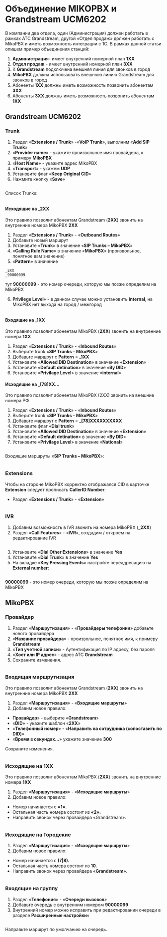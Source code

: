 # Объединение MIKOPBX и Grandstream UCM6202



В компании два отдела, один (Администрация) должен работать в рамках АТС Grandstream, другой «Отдел продаж» должен работать с MikoPBX и иметь возможность интеграции с 1С. В рамках данной статьи опишем пример объединения станций:

1. **Администрация**- имеет внутренний номерной план **1XX**
2. **Отдел продаж** - имеет внутренний номерной план **3XX**
3. К **Grandstream** подключена внешняя линия для звонков в город
4. **MikoPBX** должна использовать внешнюю линию Grandstream для звонков в город
5. Абоненты **1XX** должны иметь возможность позвонить абонентам **3XX**
6. Абоненты **3XX** должны иметь возможность позвонить абонентам **1XX**

## Grandstream UCM6202 <a href="#grandstream_ucm6202" id="grandstream_ucm6202"></a>

### Trunk <a href="#trunk" id="trunk"></a>

1. Раздел «**Extensions / Trunk**» -«**VoIP Trunk**», выполним «**Add SIP Trunk**»
2. «**Provider name**» - укажите произвольное имя провайдера, к примеру **MikoPBX**
3. «**Host Name**» - укажите адрес MikoPBX
4. «**Transport**» - укажем **UDP**
5. Установите флаг «**Keep Original CID**»
6. Нажмите кнопку «**Save**»

<figure><img src="../../.gitbook/assets/image (27).png" alt=""><figcaption></figcaption></figure>

Список Trunks:

<figure><img src="../../.gitbook/assets/image (1) (1) (1).png" alt=""><figcaption></figcaption></figure>

#### Исходящие на \_2XX <a href="#isxodjaschie_na_2xx" id="isxodjaschie_na_2xx"></a>

Это правило позволит абонентам Grandstream (**2XX**) звонить на внутренние номера MikoPBX **2XX**

1. Раздел «**Extensions / Trunk**» - «**Outbound Routes**»
2. Добавьте новый маршрут
3. Установите «**Trunk**» в значение «**SIP Trunks – MikoPBX**»
4. «**Calling Rule Name**» в значение «**MikoPBX**» (произвольное, понятное вам значение)
5. «**Pattern**» в значение

```
_2XX
_90000099
```

тут **90000099** - это номер очереди, которую мы позже определим на MikoPBX

6. **Privilege Level**» - в данном случае можно установить **internal**, на MikoPBX нет выхода на город / межгород

<figure><img src="../../.gitbook/assets/image (2) (1) (1).png" alt=""><figcaption></figcaption></figure>

#### Входящие на \_1XX <a href="#vxodjaschie_na_1xx" id="vxodjaschie_na_1xx"></a>

Это правило позволит абонентам MikoPBX (**2XX**) звонить на внутренние номера **1XX**

1. Раздел «**Extensions / Trunk**» - «**Inbound Routes**»
2. Выберите trunk «**SIP Trunks – MikoPBX**»
3. Добавьте маршрут с **Pattern** = **\_1XX**
4. Установите «**Allowed DID Destination**» в значение «**Extension**»
5. Установите «**Default detination**» в значение «**By DID**»
6. Установите «**Privilage Level**» в значение «**internal**»

#### Исходящие на \_\[78]XX... <a href="#isxodjaschie_na_78_xx" id="isxodjaschie_na_78_xx"></a>

Это правило позволит абонентам MikoPBX (2XX) звонить на внешние номера РФ

1. Раздел «**Extensions / Trunk**» - «**Inbound Routes**»
2. Выберите trunk «**SIP Trunks – MikoPBX**»
3. Добавьте маршрут с **Pattern** = **\_\[78]XXXXXXXXXX**
4. Установите флаг «**Dial trunk**»
5. Установите «**Allowed DID Destination**» в значение «**Extension**»
6. Установите «**Default detination**» в значение «**By DID**»
7. Установите «**Privilage Level**» в значение «**National**»

<figure><img src="../../.gitbook/assets/image (3) (1).png" alt=""><figcaption></figcaption></figure>

Входящие маршруты «**SIP Trunks – MikoPBX**»:

<figure><img src="../../.gitbook/assets/image (4) (1).png" alt=""><figcaption></figcaption></figure>

### Extensions <a href="#extensions" id="extensions"></a>

Чтобы на стороне MikoPBX корректно отображался CID в карточке **Extension** следует прописать **CallerID Number**:

* Раздел «**Extensions / Trunk**» - «**Extension**»

<figure><img src="../../.gitbook/assets/image (5) (1).png" alt=""><figcaption></figcaption></figure>

### IVR <a href="#ivr" id="ivr"></a>

1. Добавим возможность в IVR звонить на номера MikoPBX (**\_2XX**)
2. Раздел «**Call Features**» - «**IVR**», создадим / откроем на редактирование IVR

<figure><img src="../../.gitbook/assets/image (6) (1).png" alt=""><figcaption></figcaption></figure>

3. Установите «**Dial Other Extensions**» в значение **Yes**
4. Установите «**Dial Trunk**» в значение **Yes**
5. На вкладке «**Key Pressing Events**» настройте переадресацию на **External number**:

<figure><img src="../../.gitbook/assets/image (7) (1).png" alt=""><figcaption></figcaption></figure>

**90000099** - это номер очереди, которую мы позже определим на MikoPBX

## MikoPBX

### Провайдер <a href="#provajder" id="provajder"></a>

1. Раздел «**Маршрутизация**» - «**Провайдеры телефонии**» добавьте нового провайдера
2. «**Название провайдера**» - произвольное, понятное имя, к примеру **Grandstream**
3. «**Тип учетной записи**» - Аутентификация по IP адресу, без пароля
4. «**Хост или IP адрес**» - адрес АТС **Grandstream**
5. Сохраните изменения.

<figure><img src="../../.gitbook/assets/newProvider.jpg" alt=""><figcaption></figcaption></figure>

### Входящая маршрутизация <a href="#vxodjaschaja_marshrutizacija" id="vxodjaschaja_marshrutizacija"></a>

Это правило позволит абонентам Grandstream (**2XX**) звонить на внутренние номера MikoPBX **2XX**

1. Раздел «**Маршрутизация**» - «**Входящие маршруты**»
2. Добавим новое правило:&#x20;

* **Провайдер**» - выберите «**Grandstream**»
* «**DID**» - укажите шаблон «**2XX**»
* «**Телефонный номер**» - «**Направить на сотрудника (сопоставить по DID)**»
* «**Время в секундах…**» укажите значение **300**

Сохраните изменения.

<figure><img src="../../.gitbook/assets/incomingRouting.jpg" alt=""><figcaption></figcaption></figure>

### Исходящие на 1XX <a href="#isxodjaschie_na_1xx" id="isxodjaschie_na_1xx"></a>

Это правило позволит абонентам MikoPBX (**2XX**) звонить на внутренние номера **1XX**

1. Раздел «**Маршрутизация**» - «**Исходящие маршруты**»
2. Добавим новое правило:

* Номер начинается с **«1».**
* Остальная часть номера состоит из **«2».**
* Направить звонок через провайдера «Grandstream».

<figure><img src="../../.gitbook/assets/outgoingRouting.jpg" alt=""><figcaption></figcaption></figure>

### Исходящие на Городские <a href="#isxodjaschie_na_gorodskie" id="isxodjaschie_na_gorodskie"></a>

1. Раздел «**Маршрутизация**» - «**Исходящие маршруты**»
2. Добавим новое правило:

* Номер начинается с **(7|8).**
* Остальная часть номера состоит из **10.**
* Направить звонок через провайдера «**Grandstream**».

<figure><img src="../../.gitbook/assets/outgoingRouting2.jpg" alt=""><figcaption></figcaption></figure>

### Входящие на группу <a href="#vxodjaschie_na_gruppu" id="vxodjaschie_na_gruppu"></a>

1. Раздел «**Телефония**» - «**Очереди вызовов**»
2. Добавьте очередь с внутренним номером **90000099**
3. Внутренний номер можно исправить при редактировании очереди в разделе **Расширенные настройки**«

<figure><img src="../../.gitbook/assets/numberOfQueue.jpg" alt=""><figcaption></figcaption></figure>

Направьте маршрут по умолчанию на очередь.&#x20;

<figure><img src="../../.gitbook/assets/кщгеу.jpg" alt=""><figcaption></figcaption></figure>
